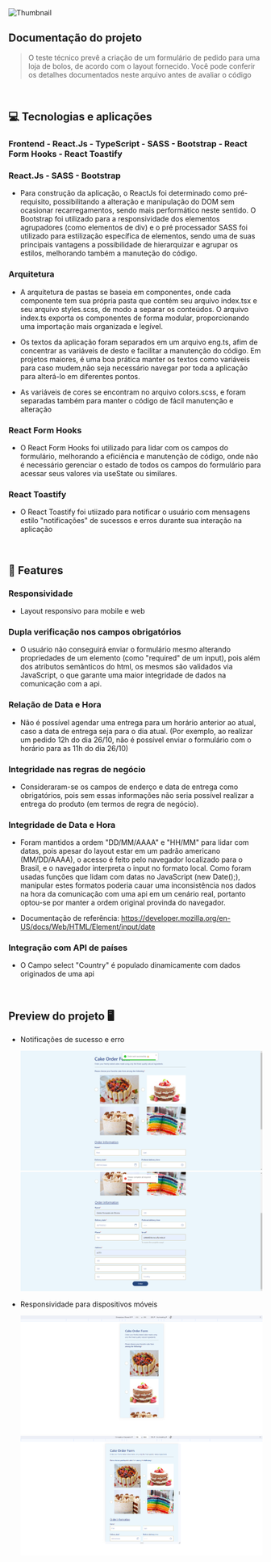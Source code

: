 

<img src="https://4maos.com.br/wp-content/uploads/2022/06/dplnews_claro_mc100222.jpeg"  alt="Thumbnail">

## Documentação do projeto

> O teste técnico prevê a criação de um formulário de pedido para uma loja de bolos, de acordo com o layout fornecido. Você pode conferir os detalhes documentados neste arquivo antes de avaliar o código

<br>

## 💻 Tecnologias e aplicações
<h3>Frontend - React.Js - TypeScript - SASS - Bootstrap - React Form Hooks - React Toastify</h3>

<h3>React.Js - SASS - Bootstrap </h3>

* Para construção da aplicação, o ReactJs foi determinado como pré-requisito, possibilitando a alteração e manipulação do DOM sem ocasionar recarregamentos, sendo mais performático neste sentido. O Bootstrap foi utilizado para a responsividade dos elementos agrupadores (como elementos de div) e o pré processador SASS foi utilizado para estilização específica de elementos, sendo uma de suas principais vantagens a possibilidade de hierarquizar e agrupar os estilos, melhorando também a manuteção do código.

<h3>Arquitetura</h3>

* A arquitetura de pastas se baseia em componentes, onde cada componente tem sua própria pasta que contém seu arquivo index.tsx e seu arquivo styles.scss, de modo
a separar os conteúdos. O arquivo index.ts exporta os componentes de forma modular, proporcionando uma importação mais organizada e legível.

* Os textos da aplicação foram separados em um arquivo eng.ts, afim de concentrar as variáveis de desto e facilitar a manutenção do código. Em projetos maiores,
é uma boa prática manter os textos como variáveis para caso mudem,não seja necessário navegar por toda a aplicação para alterá-lo em diferentes pontos.

* As variáveis de cores se encontram no arquivo colors.scss, e foram separadas também para manter o código de fácil manutenção e alteração

<h3>React Form Hooks</h3>

* O React Form Hooks foi utilizado para lidar com os campos do formulário, melhorando a eficiência e manutenção de código, onde não é necessário gerenciar o estado
de todos os campos do formulário para acessar seus valores via useState ou similares.

<h3>React Toastify</h3>

* O React Toastify foi utiizado para notificar o usuário com mensagens estilo "notificações" de sucessos e erros durante sua interação na aplicação

<br>


## 🚀 Features

### Responsividade
* Layout responsivo para mobile e web

### Dupla verificação nos campos obrigatórios
* O usuário não conseguirá enviar o formulário mesmo alterando propriedades de um elemento (como "required" de um input), pois além dos atributos semânticos do html, os mesmos são validados via
JavaScript, o que garante uma maior integridade de dados na comunicação com a api.

### Relação de Data e Hora 
* Não é possível agendar uma entrega para um horário anterior ao atual, caso a data de entrega seja para o dia atual.
(Por exemplo, ao realizar um pedido 12h do dia 26/10, não é possível enviar o formulário com o horário para as 11h do dia 26/10)

###  Integridade nas regras de negócio
* Consideraram-se os campos de enderço e data de entrega como obrigatórios, pois sem essas informações não seria possível realizar a entrega do produto (em termos de regra de negócio).

### Integridade de Data e Hora
* Foram mantidos a ordem "DD/MM/AAAA" e "HH/MM" para lidar com datas, pois apesar do layout estar em um padrão americano (MM/DD/AAAA), o acesso é feito pelo navegador localizado para o Brasil,
e o navegador interpreta o input no formato local. Como foram usadas funções que lidam com datas no JavaScript (new Date();), manipular estes formatos poderia cauar uma inconsistência
nos dados na hora da comunicação com uma api em um cenário real, portanto optou-se por manter a ordem original provinda do navegador.

* Documentação de referência: https://developer.mozilla.org/en-US/docs/Web/HTML/Element/input/date


### Integração com API de países
* O Campo select "Country" é populado dinamicamente com dados originados de uma api

<br>

## Preview do projeto 🖥️

* Notificações de sucesso e erro

  <img src="https://github.com/Calebe-Fernandes/assets/blob/main/Captura%20de%20tela%202023-10-25%20120457.png?raw=true" alt="Thumbnail">
  <img src="https://github.com/Calebe-Fernandes/assets/blob/main/Captura%20de%20tela%202023-10-25%20120531.png?raw=true" alt="Thumbnail">

* Responsividade para dispositivos móveis

  <img src="https://github.com/Calebe-Fernandes/assets/blob/main/Captura%20de%20tela%202023-10-25%20120659.png?raw=true" alt="Thumbnail">
  <img src="https://github.com/Calebe-Fernandes/assets/blob/main/Captura%20de%20tela%202023-10-25%20120727.png?raw=true" alt="Thumbnail">
  
  

